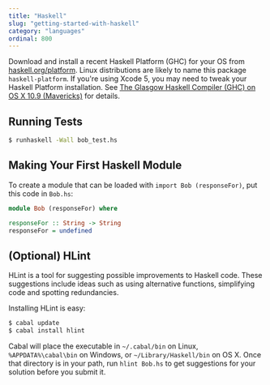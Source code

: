 ```yaml
---
title: "Haskell"
slug: "getting-started-with-haskell"
category: "languages"
ordinal: 800
---
```


Download and install a recent Haskell Platform (GHC) for your OS from [haskell.org/platform](http://www.haskell.org/platform/). Linux distributions are likely to name this package `haskell-platform`. If you're using Xcode 5, you may need to tweak your Haskell Platform installation. See [The Glasgow Haskell Compiler (GHC) on OS X 10.9 (Mavericks)](http://justtesting.org/post/64947952690/the-glasgow-haskell-compiler-ghc-on-os-x-10-9) for details.

## Running Tests

```bash
$ runhaskell -Wall bob_test.hs
```

## Making Your First Haskell Module

To create a module that can be loaded with `import Bob (responseFor)`, put this code in `Bob.hs`:

```haskell
module Bob (responseFor) where

responseFor :: String -> String
responseFor = undefined
```

## (Optional) HLint

HLint is a tool for suggesting possible improvements to Haskell code. These suggestions include ideas such as using alternative functions, simplifying code and spotting redundancies.

Installing HLint is easy:

```bash
$ cabal update
$ cabal install hlint
```

Cabal will place the executable in `~/.cabal/bin` on Linux, `%APPDATA%\cabal\bin` on Windows, or `~/Library/Haskell/bin` on OS X.  Once that directory is in your path, run `hlint Bob.hs` to get suggestions for your solution before you submit it.
